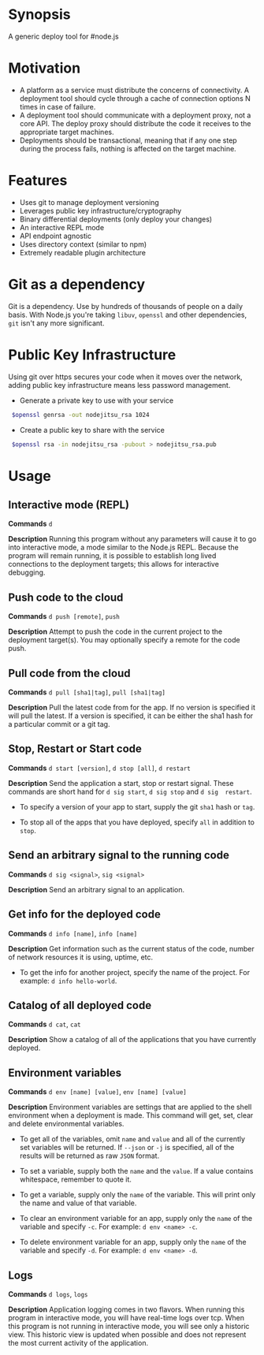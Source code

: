 # Synopsis
A generic deploy tool for #node.js

# Motivation
 - A platform as a service must distribute the concerns of connectivity. A 
 deployment tool should cycle through a cache of connection options N times 
 in case of failure. 
 - A deployment tool should communicate with a deployment proxy, not a core 
 API. The deploy proxy should distribute the code it receives to the 
 appropriate target machines.
 - Deployments should be transactional, meaning that if any one step during 
 the process fails, nothing is affected on the target machine.

# Features
 - Uses git to manage deployment versioning
 - Leverages public key infrastructure/cryptography
 - Binary differential deployments (only deploy your changes)
 - An interactive REPL mode
 - API endpoint agnostic
 - Uses directory context (similar to npm)
 - Extremely readable plugin architecture

# Git as a dependency
 Git is a dependency. Use by hundreds of thousands of people on a daily
 basis. With Node.js you're taking `libuv`, `openssl` and other dependencies, 
 `git` isn't any more significant.

# Public Key Infrastructure
Using git over https secures your code when it moves over the network, 
adding public key infrastructure means less password management.

 - Generate a private key to use with your service

```bash
 $openssl genrsa -out nodejitsu_rsa 1024
```

 - Create a public key to share with the service

```bash
 $openssl rsa -in nodejitsu_rsa -pubout > nodejitsu_rsa.pub
```

# Usage

## Interactive mode (REPL)
__**Commands**__ `d`

__**Description**__ Running this program without any parameters will cause 
it to go into interactive mode, a mode similar to the Node.js REPL. Because 
the program will remain running, it is possible to establish long lived 
connections to the deployment targets; this allows for interactive debugging.

## Push code to the cloud
__**Commands**__ `d push [remote]`, `push`

__**Description**__ Attempt to push the code in the current project to the 
deployment target(s). You may optionally specify a remote for the code push.

## Pull code from the cloud
__**Commands**__ `d pull [sha1|tag]`, `pull [sha1|tag]`

__**Description**__ Pull the latest code from for the app. If no version is 
specified it will pull the latest. If a version is specified, it can be either 
the sha1 hash for a particular commit or a git tag.

## Stop, Restart or Start code
__**Commands**__ `d start [version]`, `d stop [all]`, `d restart`

__**Description**__ Send the application a start, stop or restart signal. 
These commands are short hand for `d sig start`, `d sig stop` and `d sig 
restart`. 

 - To specify a version of your app to start, supply the git `sha1` hash 
 or `tag`.

 - To stop all of the apps that you have deployed, specify `all` in addition 
 to `stop`.

## Send an arbitrary signal to the running code
__**Commands**__ `d sig <signal>`, `sig <signal>`

__**Description**__ Send an arbitrary signal to an application.

## Get info for the deployed code
__**Commands**__ `d info [name]`, `info [name]`

__**Description**__ Get information such as the current status of the code, 
number of network resources it is using, uptime, etc.

 - To get the info for another project, specify the name of the project. For 
 example: `d info hello-world`.

## Catalog of all deployed code
__**Commands**__ `d cat`, `cat`

__**Description**__ Show a catalog of all of the applications that you have 
currently deployed.

## Environment variables
__**Commands**__ `d env [name] [value]`, `env [name] [value]`

__**Description**__ Environment variables are settings that are applied to the
shell environment when a deployment is made. This command will get, set, clear
and delete environmental variables. 

 - To get all of the variables, omit `name` and `value` and all of the 
 currently set variables will be returned. If `--json` or `-j` is specified, 
 all of the results will be returned as raw `JSON` format.

 - To set a variable, supply both the `name` and the `value`. If a value 
 contains whitespace, remember to quote it.

 - To get a variable, supply only the `name` of the variable. This will print 
 only the name and value of that variable.

 - To clear an environment variable for an app, supply only the `name` of the 
 variable and specify `-c`. For example: `d env <name> -c`.

 - To delete environment variable for an app, supply only the `name` of the 
 variable and specify `-d`. For example: `d env <name> -d`.

## Logs

__**Commands**__ `d logs`, `logs` 

__**Description**__ Application logging comes in two flavors. When running 
this program in interactive mode, you will have real-time logs over tcp. When 
this program is not running in interactive mode, you will see only a historic 
view. This historic view is updated when possible and does not represent the 
most current activity of the application.

